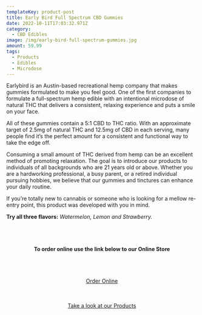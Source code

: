 ```yaml
---
templateKey: product-post
title: Early Bird Full Spectrum CBD Gummies
date: 2022-10-11T17:03:32.971Z
category:
  - CBD Edibles
image: /img/early-bird-full-spectrum-gummies.jpg
amount: 59.99
tags:
  - Products
  - Edibles
  - Microdose
---
```

Earlybird is an Austin-based recreational hemp company that makes gummies formulated to make you feel good. One of the first companies to formulate a full-spectrum hemp edible with an intentional microdose of natural THC that delivers a consistent, relaxing experience and puts a smile on your face.

All of these gummies contain a 5:1 CBD to THC ratio. With an approximate target of 2.5mg of natural THC and 12.5mg of CBD in each serving, many people find it’s the perfect amount for a consistent and functional way to take the edge off.

Consuming a small amount of THC derived from hemp can be an excellent method of promoting relaxation. The goal is to introduce our products to individuals of all backgrounds who are 21 years old or above. Whether you are a hardworking professional, a busy parent, or a retired individual pursuing hobbies, we believe that our gummies and tinctures can enhance your daily routine.

If you’re totally new to cannabis or someone who is looking for a mellow re-entry point, this product was developed with you in mind.

**Try all three flavors:** *Watermelon, Lemon and Strawberry.*

<br><br>

<Center>

#### **To order online use the link below to our Online Store**

<br><br>

<Center><a class="link-view-more-products" target="_blank" href="https://capitalcbd.shop/product/earlybird-full-spectrum-cbd-gummies/">Order Online</a></

<br><br><br>

<Center><a class="link-view-more-products" target="_blank" href="https://capitalamericanshaman.com/products">Take a look at our Products</a></Center>

<br><br>